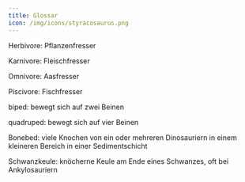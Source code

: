 ```yaml
---
title: Glossar
icon: /img/icons/styracosaurus.png
---
```

Herbivore: Pflanzenfresser

Karnivore: Fleischfresser

Omnivore: Aasfresser 

Piscivore: Fischfresser

biped: bewegt sich auf zwei Beinen

quadruped: bewegt sich auf vier Beinen

Bonebed: viele Knochen von ein oder mehreren Dinosauriern in einem kleineren Bereich in einer Sedimentschicht

Schwanzkeule: knöcherne Keule am Ende eines Schwanzes, oft bei Ankylosauriern

